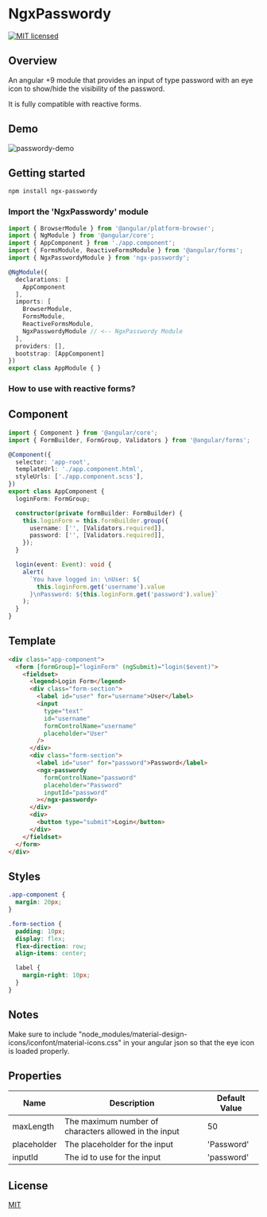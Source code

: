 # NgxPasswordy

[![MIT licensed](https://img.shields.io/badge/license-MIT-blue.svg?style=flat-square)](https://github.com/georgipeltekov/ngx-file-drop/blob/master/LICENSE)

## Overview

An angular +9 module that provides an input of type password with an eye icon to show/hide the visibility of the password. 

It is fully compatible with reactive forms.

## Demo

![passwordy-demo](https://user-images.githubusercontent.com/48707041/118684228-a801d780-b7c7-11eb-9203-6ab8ccc99355.gif)

## Getting started

```bash
npm install ngx-passwordy
```

### Import the 'NgxPasswordy' module

```Typescript
import { BrowserModule } from '@angular/platform-browser';
import { NgModule } from '@angular/core';
import { AppComponent } from './app.component';
import { FormsModule, ReactiveFormsModule } from '@angular/forms';
import { NgxPasswordyModule } from 'ngx-passwordy';

@NgModule({
  declarations: [
    AppComponent
  ],
  imports: [
    BrowserModule,
    FormsModule,
    ReactiveFormsModule,
    NgxPasswordyModule // <-- NgxPasswordy Module 
  ],
  providers: [],
  bootstrap: [AppComponent]
})
export class AppModule { }
```
### How to use with reactive forms?

## Component 

```Typescript
import { Component } from '@angular/core';
import { FormBuilder, FormGroup, Validators } from '@angular/forms';

@Component({
  selector: 'app-root',
  templateUrl: './app.component.html',
  styleUrls: ['./app.component.scss'],
})
export class AppComponent {
  loginForm: FormGroup;

  constructor(private formBuilder: FormBuilder) {
    this.loginForm = this.formBuilder.group({
      username: ['', [Validators.required]],
      password: ['', [Validators.required]],
    });
  }

  login(event: Event): void {
    alert(
      `You have logged in: \nUser: ${
        this.loginForm.get('username').value
      }\nPassword: ${this.loginForm.get('password').value}`
    );
  }
}
```

## Template

```HTML
<div class="app-component">
  <form [formGroup]="loginForm" (ngSubmit)="login($event)">
    <fieldset>
      <legend>Login Form</legend>
      <div class="form-section">
        <label id="user" for="username">User</label>
        <input
          type="text"
          id="username"
          formControlName="username"
          placeholder="User"
        />
      </div>
      <div class="form-section">
        <label id="user" for="password">Password</label>
        <ngx-passwordy
          formControlName="password"
          placeholder="Password"
          inputId="password"
        ></ngx-passwordy>
      </div>
      <div>
        <button type="submit">Login</button>
      </div>
    </fieldset>
  </form>
</div>
```

## Styles

```SCSS
.app-component {
  margin: 20px;
}

.form-section {
  padding: 10px;
  display: flex;
  flex-direction: row;
  align-items: center;

  label {
    margin-right: 10px;
  }
}
```

## Notes

Make sure to include "node_modules/material-design-icons/iconfont/material-icons.css" in your angular json so that the eye icon is loaded properly.

## Properties

Name  | Description | Default Value
------------- | ------------- | -------------
maxLength  | The maximum number of characters allowed in the input | 50
placeholder  | The placeholder for the input | 'Password'
inputId  | The id to use for the input | 'password'

## License

[MIT](/LICENSE)
